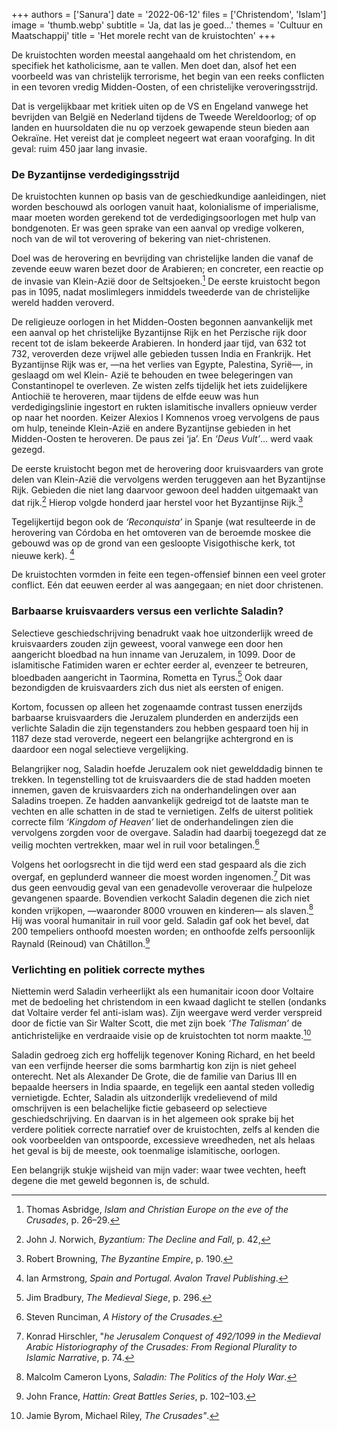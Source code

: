 +++
authors = ['Sanura']
date = '2022-06-12'
files = ['Christendom', 'Islam']
image = 'thumb.webp'
subtitle = 'Ja, dat las je goed...'
themes = 'Cultuur en Maatschappij'
title = 'Het morele recht van de kruistochten'
+++


De kruistochten worden meestal aangehaald om het christendom, en specifiek het katholicisme, aan te vallen. Men doet dan, alsof het een voorbeeld was van christelijk terrorisme, het begin van een reeks conflicten in een tevoren vredig Midden-Oosten, of een christelijke veroveringsstrijd.

Dat is vergelijkbaar met kritiek uiten op de VS en Engeland vanwege het bevrijden van België en Nederland tijdens de Tweede Wereldoorlog; of op landen en huursoldaten die nu op verzoek gewapende steun bieden aan Oekraïne. Het vereist dat je compleet negeert wat eraan voorafging. In dit geval: ruim 450 jaar lang invasie.


### De Byzantijnse verdedigingsstrijd

De kruistochten kunnen op basis van de geschiedkundige aanleidingen, niet worden beschouwd als oorlogen vanuit haat, kolonialisme of imperialisme, maar moeten worden gerekend tot de verdedigingsoorlogen met hulp van bondgenoten. Er was geen sprake van een aanval op vredige volkeren, noch van de wil tot verovering of bekering van niet-christenen.

Doel was de herovering en bevrijding van christelijke landen die vanaf de zevende eeuw waren bezet door de Arabieren; en concreter, een reactie op de invasie van Klein-Azië door de Seltsjoeken.[^1] De eerste kruistocht begon pas in 1095, nadat moslimlegers inmiddels tweederde van de christelijke wereld hadden veroverd.

De religieuze oorlogen in het Midden-Oosten begonnen aanvankelijk met een aanval op het christelijke Byzantijnse Rijk en het Perzische rijk door recent tot de islam bekeerde Arabieren. In honderd jaar tijd, van 632 tot 732, veroverden deze vrijwel alle gebieden tussen India en Frankrijk. Het Byzantijnse Rijk was er, —na het verlies van Egypte, Palestina, Syrië—, in geslaagd om wel Klein- Azië te behouden en twee belegeringen van Constantinopel te overleven. Ze wisten zelfs tijdelijk het iets zuidelijkere Antiochië te heroveren, maar tijdens de elfde eeuw was hun verdedigingslinie ingestort en rukten islamitische invallers opnieuw verder op naar het noorden. Keizer Alexios I Komnenos vroeg vervolgens de paus om hulp, teneinde Klein-Azië en andere Byzantijnse gebieden in het Midden-Oosten te heroveren. De paus zei ‘ja’. En _‘Deus Vult’_… werd vaak gezegd.

De eerste kruistocht begon met de herovering door kruisvaarders van grote delen van Klein-Azië die vervolgens werden teruggeven aan het Byzantijnse Rijk. Gebieden die niet lang daarvoor gewoon deel hadden uitgemaakt van dat rijk.[^2] Hierop volgde honderd jaar herstel voor het Byzantijnse Rijk.[^3]

Tegelijkertijd begon ook de _‘Reconquista’_ in Spanje (wat resulteerde in de herovering van Córdoba en het omtoveren van de beroemde moskee die gebouwd was op de grond van een gesloopte Visigothische kerk, tot nieuwe kerk).
[^4]

De kruistochten vormden in feite een tegen-offensief binnen een veel groter conflict. Eén dat eeuwen eerder al was aangegaan; en niet door christenen.


### Barbaarse kruisvaarders versus een verlichte Saladin?

Selectieve geschiedschrijving benadrukt vaak hoe uitzonderlijk wreed de kruisvaarders zouden zijn geweest, vooral vanwege een door hen aangericht bloedbad na hun inname van Jeruzalem, in 1099. Door de islamitische Fatimiden waren er echter eerder al, evenzeer te betreuren, bloedbaden aangericht in Taormina, Rometta en Tyrus.[^5] Ook daar bezondigden de kruisvaarders zich dus niet als eersten of enigen.

Kortom, focussen op alleen het zogenaamde contrast tussen enerzijds barbaarse kruisvaarders die Jeruzalem plunderden en anderzijds een verlichte Saladin die zijn tegenstanders zou hebben gespaard toen hij in 1187 deze stad veroverde, negeert een belangrijke achtergrond en is daardoor een nogal selectieve vergelijking.

Belangrijker nog, Saladin hoefde Jeruzalem ook niet gewelddadig binnen te trekken. In tegenstelling tot de kruisvaarders die de stad hadden moeten innemen, gaven de kruisvaarders zich na onderhandelingen over aan Saladins troepen. Ze hadden aanvankelijk gedreigd tot de laatste man te vechten en alle schatten in de stad te vernietigen. Zelfs de uiterst politiek correcte film _‘Kingdom of Heaven’_ liet de onderhandelingen zien die vervolgens zorgden voor de overgave. Saladin had daarbij toegezegd dat ze veilig mochten vertrekken, maar wel in ruil voor betalingen.[^6]

Volgens het oorlogsrecht in die tijd werd een stad gespaard als die zich overgaf, en geplunderd wanneer die moest worden ingenomen.[^7] Dit was dus geen eenvoudig geval van een genadevolle veroveraar die hulpeloze gevangenen spaarde. Bovendien verkocht Saladin degenen die zich niet konden vrijkopen, —waaronder 8000 vrouwen en kinderen— als slaven.[^8] Hij was vooral humanitair in ruil voor geld. Saladin gaf ook het bevel, dat 200 tempeliers onthoofd moesten worden; en onthoofde zelfs persoonlijk Raynald (Reinoud) van Châtillon.[^9]


### Verlichting en politiek correcte mythes

Niettemin werd Saladin verheerlijkt als een humanitair icoon door Voltaire met de bedoeling het christendom in een kwaad daglicht te stellen (ondanks dat Voltaire verder fel anti-islam was). Zijn weergave werd verder verspreid door de fictie van Sir Walter Scott, die met zijn boek _‘The Talisman’_ de antichristelijke en verdraaide visie op de kruistochten tot norm maakte.[^10]

Saladin gedroeg zich erg hoffelijk tegenover Koning Richard, en het beeld van een verfijnde heerser die soms barmhartig kon zijn is niet geheel onterecht. Net als Alexander De Grote, die de familie van Darius III en bepaalde heersers in India spaarde, en tegelijk een aantal steden volledig vernietigde. Echter, Saladin als uitzonderlijk vredelievend of mild omschrijven is een belachelijke fictie gebaseerd op selectieve geschiedschrijving. En daarvan is in het algemeen ook sprake bij het verdere politiek correcte narratief over de kruistochten, zelfs al kenden die ook voorbeelden van ontspoorde, excessieve wreedheden, net als helaas het geval is bij de meeste, ook toenmalige islamitische, oorlogen.

Een belangrijk stukje wijsheid van mijn vader: waar twee vechten, heeft degene die met geweld begonnen is, de schuld.


[^1]: Thomas Asbridge, _Islam and Christian Europe on the eve of the Crusades_, p. 26–29.
[^2]: John J. Norwich, _Byzantium: The Decline and Fall_, p. 42,
[^3]: Robert Browning, _The Byzantine Empire_, p. 190.
[^4]: Ian Armstrong, _Spain and Portugal. Avalon Travel Publishing_.
[^5]: Jim Bradbury, _The Medieval Siege_, p. 296.
[^6]: Steven Runciman, _A History of the Crusades_.
[^7]: Konrad Hirschler, "_he Jerusalem Conquest of 492/1099 in the Medieval Arabic Historiography of the Crusades: From Regional Plurality to Islamic Narrative_, p. 74.
[^8]: Malcolm Cameron Lyons, _Saladin: The Politics of the Holy War_.
[^9]: John France, _Hattin: Great Battles Series_, p. 102–103.
[^10]: Jamie Byrom, Michael Riley, _The Crusades"_.
